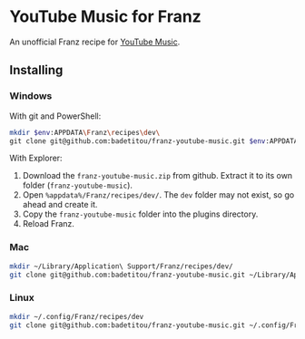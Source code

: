 # YouTube Music for Franz

An unofficial Franz recipe for [YouTube Music](https://music.youtube.com/).

## Installing

### Windows

With git and PowerShell:

```sh
mkdir $env:APPDATA\Franz\recipes\dev\
git clone git@github.com:badetitou/franz-youtube-music.git $env:APPDATA\Franz\recipes\dev\franz-youtube-music
```

With Explorer:

1. Download the `franz-youtube-music.zip` from github.  Extract it to its own folder (`franz-youtube-music`).
2. Open `%appdata%/Franz/recipes/dev/`.  The `dev` folder may not exist, so go ahead and create it.
3. Copy the `franz-youtube-music` folder into the plugins directory.
4. Reload Franz.

### Mac

```sh
mkdir ~/Library/Application\ Support/Franz/recipes/dev/
git clone git@github.com:badetitou/franz-youtube-music.git ~/Library/Application\ Support/Franz/recipes/dev/franz-youtube-music
```

### Linux

```sh
mkdir ~/.config/Franz/recipes/dev
git clone git@github.com:badetitou/franz-youtube-music.git ~/.config/Franz/recipes/dev/franz-youtube-music
```